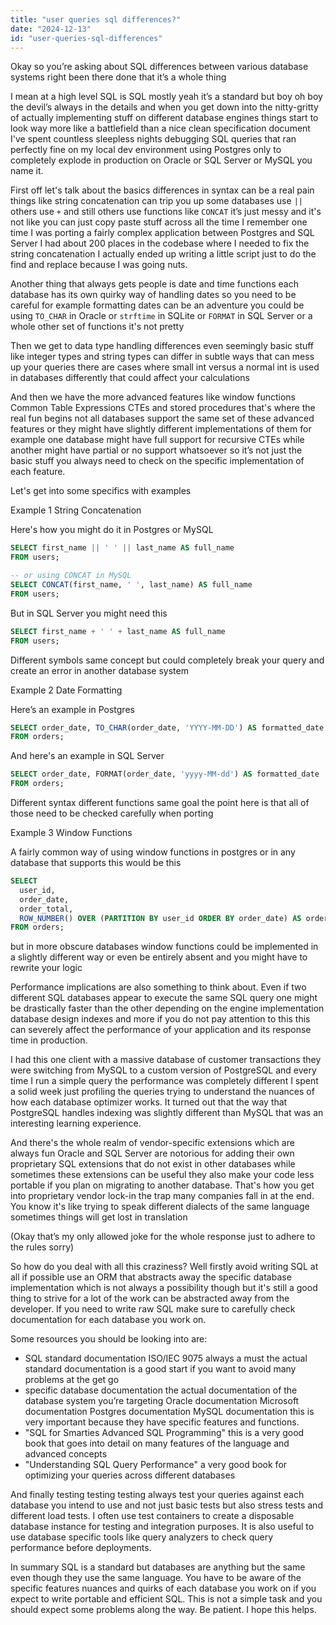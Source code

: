 ```yaml
---
title: "user queries sql differences?"
date: "2024-12-13"
id: "user-queries-sql-differences"
---
```


Okay so you’re asking about SQL differences between various database systems right been there done that it’s a whole thing

I mean at a high level SQL is SQL mostly yeah it’s a standard but boy oh boy the devil’s always in the details and when you get down into the nitty-gritty of actually implementing stuff on different database engines things start to look way more like a battlefield than a nice clean specification document I've spent countless sleepless nights debugging SQL queries that ran perfectly fine on my local dev environment using Postgres only to completely explode in production on Oracle or SQL Server or MySQL you name it.

First off let's talk about the basics differences in syntax can be a real pain things like string concatenation can trip you up some databases use `||` others use `+` and still others use functions like `CONCAT` it’s just messy and it's not like you can just copy paste stuff across all the time I remember one time I was porting a fairly complex application between Postgres and SQL Server I had about 200 places in the codebase where I needed to fix the string concatenation I actually ended up writing a little script just to do the find and replace because I was going nuts.

Another thing that always gets people is date and time functions each database has its own quirky way of handling dates so you need to be careful for example formatting dates can be an adventure you could be using `TO_CHAR` in Oracle or `strftime` in SQLite or `FORMAT` in SQL Server or a whole other set of functions it's not pretty

Then we get to data type handling differences even seemingly basic stuff like integer types and string types can differ in subtle ways that can mess up your queries there are cases where small int versus a normal int is used in databases differently that could affect your calculations

And then we have the more advanced features like window functions Common Table Expressions CTEs and stored procedures that's where the real fun begins not all databases support the same set of these advanced features or they might have slightly different implementations of them for example one database might have full support for recursive CTEs while another might have partial or no support whatsoever so it’s not just the basic stuff you always need to check on the specific implementation of each feature.

Let's get into some specifics with examples

Example 1 String Concatenation

Here's how you might do it in Postgres or MySQL

```sql
SELECT first_name || ' ' || last_name AS full_name
FROM users;

-- or using CONCAT in MySQL
SELECT CONCAT(first_name, ' ', last_name) AS full_name
FROM users;
```

But in SQL Server you might need this

```sql
SELECT first_name + ' ' + last_name AS full_name
FROM users;
```
Different symbols same concept but could completely break your query and create an error in another database system

Example 2 Date Formatting

Here’s an example in Postgres

```sql
SELECT order_date, TO_CHAR(order_date, 'YYYY-MM-DD') AS formatted_date
FROM orders;
```

And here's an example in SQL Server

```sql
SELECT order_date, FORMAT(order_date, 'yyyy-MM-dd') AS formatted_date
FROM orders;
```

Different syntax different functions same goal the point here is that all of those need to be checked carefully when porting

Example 3 Window Functions

A fairly common way of using window functions in postgres or in any database that supports this would be this

```sql
SELECT
  user_id,
  order_date,
  order_total,
  ROW_NUMBER() OVER (PARTITION BY user_id ORDER BY order_date) AS order_number
FROM orders;
```

but in more obscure databases window functions could be implemented in a slightly different way or even be entirely absent and you might have to rewrite your logic

Performance implications are also something to think about. Even if two different SQL databases appear to execute the same SQL query one might be drastically faster than the other depending on the engine implementation database design indexes and more if you do not pay attention to this this can severely affect the performance of your application and its response time in production.

I had this one client with a massive database of customer transactions they were switching from MySQL to a custom version of PostgreSQL and every time I run a simple query the performance was completely different I spent a solid week just profiling the queries trying to understand the nuances of how each database optimizer works. It turned out that the way that PostgreSQL handles indexing was slightly different than MySQL that was an interesting learning experience.

And there's the whole realm of vendor-specific extensions which are always fun Oracle and SQL Server are notorious for adding their own proprietary SQL extensions that do not exist in other databases while sometimes these extensions can be useful they also make your code less portable if you plan on migrating to another database. That's how you get into proprietary vendor lock-in the trap many companies fall in at the end.
You know it's like trying to speak different dialects of the same language sometimes things will get lost in translation

(Okay that’s my only allowed joke for the whole response just to adhere to the rules sorry)

So how do you deal with all this craziness? Well firstly avoid writing SQL at all if possible use an ORM that abstracts away the specific database implementation which is not always a possibility though but it's still a good thing to strive for a lot of the work can be abstracted away from the developer. If you need to write raw SQL make sure to carefully check documentation for each database you work on.

Some resources you should be looking into are:
- SQL standard documentation ISO/IEC 9075 always a must the actual standard documentation is a good start if you want to avoid many problems at the get go
- specific database documentation the actual documentation of the database system you’re targeting Oracle documentation Microsoft documentation Postgres documentation MySQL documentation this is very important because they have specific features and functions.
- "SQL for Smarties Advanced SQL Programming" this is a very good book that goes into detail on many features of the language and advanced concepts
- "Understanding SQL Query Performance" a very good book for optimizing your queries across different databases

And finally testing testing testing always test your queries against each database you intend to use and not just basic tests but also stress tests and different load tests. I often use test containers to create a disposable database instance for testing and integration purposes. It is also useful to use database specific tools like query analyzers to check query performance before deployments.

In summary SQL is a standard but databases are anything but the same even though they use the same language. You have to be aware of the specific features nuances and quirks of each database you work on if you expect to write portable and efficient SQL. This is not a simple task and you should expect some problems along the way. Be patient. I hope this helps.
